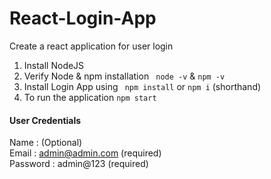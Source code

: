 # React-Login-App
Create a react application for user login

1. Install NodeJS 
2. Verify Node & npm installation
` node -v` & `npm -v`
3. Install Login App using
` npm install` or `npm i` (shorthand)
4. To run the application
` npm start ` 



#### User Credentials

Name     : (Optional)  
Email    : admin@admin.com (required)  
Password : admin@123 (required)
